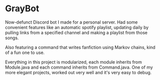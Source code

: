 # GrayBot

Now-defunct Discord bot I made for a personal server. Had some convenient features like an automatic spotify playlist, updating daily by pulling links from a specified channel and making a playlist from those songs.

Also featuring a command that writes fanfiction using Markov chains, kind of a fun one to use.

Everything in this project is modularized, each module inherits from Module.java and each command inherits from Command.java. One of my more elegant projects, worked out very well and it's very easy to debug.

